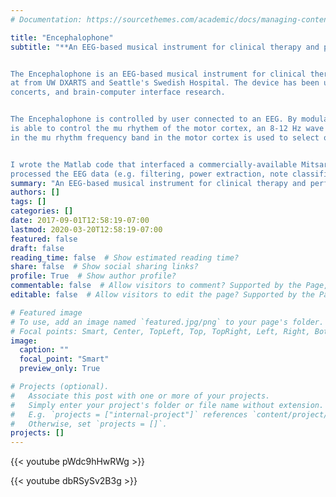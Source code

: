 ```yaml
---
# Documentation: https://sourcethemes.com/academic/docs/managing-content/

title: "Encephalophone"
subtitle: "**An EEG-based musical instrument for clinical therapy and performance art**


The Encephalophone is an EEG-based musical instrument for clinical therapy and performance art. The concept was created by Dr. Thomas Deuel, an M.D./Ph.D.
at from UW DXARTS and Seattle's Swedish Hospital. The device has been used for diverse projects including rehabilitative clinical trials with patients suffering motor impairment,
concerts, and brain-computer interface research.


The Encephalophone is controlled by user connected to an EEG. By modulating how much one thinks about movement (i.e. thinking about making a fist and squeezing), he/she
is able to control the mu rhythem of the motor cortex, an 8-12 Hz wave that is most prominent when a person is not moving nor thinking about moving. The power detected
in the mu rhythm frequency band in the motor cortex is used to select one of eight notes that are played via a SuperCollider engine.


I wrote the Matlab code that interfaced a commercially-available Mitsar EEG headset and amplifier with a laptop via the open-source Lab Streaming Layer (LSL) protocol,
processed the EEG data (e.g. filtering, power extraction, note classification) and transmitted notes to the SuperCollider engine."
summary: "An EEG-based musical instrument for clinical therapy and performance art"
authors: []
tags: []
categories: []
date: 2017-09-01T12:58:19-07:00
lastmod: 2020-03-20T12:58:19-07:00
featured: false
draft: false
reading_time: false  # Show estimated reading time?
share: false  # Show social sharing links?
profile: True  # Show author profile?
commentable: false  # Allow visitors to comment? Supported by the Page, Post, and Docs content types.
editable: false  # Allow visitors to edit the page? Supported by the Page, Post, and Docs content types.

# Featured image
# To use, add an image named `featured.jpg/png` to your page's folder.
# Focal points: Smart, Center, TopLeft, Top, TopRight, Left, Right, BottomLeft, Bottom, BottomRight.
image:
  caption: ""
  focal_point: "Smart"
  preview_only: True

# Projects (optional).
#   Associate this post with one or more of your projects.
#   Simply enter your project's folder or file name without extension.
#   E.g. `projects = ["internal-project"]` references `content/project/deep-learning/index.md`.
#   Otherwise, set `projects = []`.
projects: []
---
```

{{< youtube pWdc9hHwRWg >}}

{{< youtube dbRSySv2B3g >}}